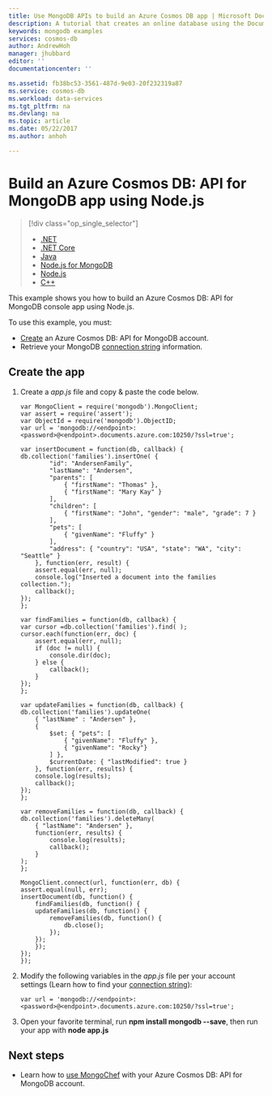```yaml
---
title: Use MongoDB APIs to build an Azure Cosmos DB app | Microsoft Docs
description: A tutorial that creates an online database using the DocumentDB APIs for MongoDB.
keywords: mongodb examples
services: cosmos-db
author: AndrewHoh
manager: jhubbard
editor: ''
documentationcenter: ''

ms.assetid: fb38bc53-3561-487d-9e03-20f232319a87
ms.service: cosmos-db
ms.workload: data-services
ms.tgt_pltfrm: na
ms.devlang: na
ms.topic: article
ms.date: 05/22/2017
ms.author: anhoh

---
```

# Build an Azure Cosmos DB: API for MongoDB app using Node.js
> [!div class="op_single_selector"]
> * [.NET](documentdb-get-started.md)
> * [.NET Core](documentdb-dotnetcore-get-started.md)
> * [Java](documentdb-java-get-started.md)
> * [Node.js for MongoDB](mongodb-samples.md)
> * [Node.js](documentdb-nodejs-get-started.md)
> * [C++](documentdb-cpp-get-started.md)
>  
>

This example shows you how to build an Azure Cosmos DB: API for MongoDB console app using Node.js.

To use this example, you must:

* [Create](create-mongodb-dotnet.md#create-account) an Azure Cosmos DB: API for MongoDB account.
* Retrieve your MongoDB [connection string](connect-mongodb-account.md) information.

## Create the app

1. Create a *app.js* file and copy & paste the code below.

    ```nodejs
    var MongoClient = require('mongodb').MongoClient;
    var assert = require('assert');
    var ObjectId = require('mongodb').ObjectID;
    var url = 'mongodb://<endpoint>:<password>@<endpoint>.documents.azure.com:10250/?ssl=true';

    var insertDocument = function(db, callback) {
    db.collection('families').insertOne( {
            "id": "AndersenFamily",
            "lastName": "Andersen",
            "parents": [
                { "firstName": "Thomas" },
                { "firstName": "Mary Kay" }
            ],
            "children": [
                { "firstName": "John", "gender": "male", "grade": 7 }
            ],
            "pets": [
                { "givenName": "Fluffy" }
            ],
            "address": { "country": "USA", "state": "WA", "city": "Seattle" }
        }, function(err, result) {
        assert.equal(err, null);
        console.log("Inserted a document into the families collection.");
        callback();
    });
    };
    
    var findFamilies = function(db, callback) {
    var cursor =db.collection('families').find( );
    cursor.each(function(err, doc) {
        assert.equal(err, null);
        if (doc != null) {
            console.dir(doc);
        } else {
            callback();
        }
    });
    };
    
    var updateFamilies = function(db, callback) {
    db.collection('families').updateOne(
        { "lastName" : "Andersen" },
        {
            $set: { "pets": [
                { "givenName": "Fluffy" },
                { "givenName": "Rocky"}
            ] },
            $currentDate: { "lastModified": true }
        }, function(err, results) {
        console.log(results);
        callback();
    });
    };
    
    var removeFamilies = function(db, callback) {
    db.collection('families').deleteMany(
        { "lastName": "Andersen" },
        function(err, results) {
            console.log(results);
            callback();
        }
    );
    };
    
    MongoClient.connect(url, function(err, db) {
    assert.equal(null, err);
    insertDocument(db, function() {
        findFamilies(db, function() {
        updateFamilies(db, function() {
            removeFamilies(db, function() {
                db.close();
            });
        });
        });
    });
    });
    ```

2. Modify the following variables in the *app.js* file per your account settings (Learn how to find your [connection string](connect-mongodb-account.md)):
   
    ```nodejs
    var url = 'mongodb://<endpoint>:<password>@<endpoint>.documents.azure.com:10250/?ssl=true';
    ```
     
3. Open your favorite terminal, run **npm install mongodb --save**, then run your app with **node app.js**

## Next steps
* Learn how to [use MongoChef](mongodb-mongochef.md) with your Azure Cosmos DB: API for MongoDB account.

